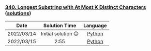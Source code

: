 ### [340. Longest Substring with At Most K Distinct Characters](https://leetcode.com/problems/longest-substring-with-at-most-k-distinct-characters/) ([solutions](https://github.com/pete-debiase/Comprog/blob/main/Solutions/340.%20Longest%20Substring%20with%20At%20Most%20K%20Distinct%20Characters/))

|    Date    |    Solution Time    |                                                                                     Language                                                                                     |
|:----------:|:-------------------:|:--------------------------------------------------------------------------------------------------------------------------------------------------------------------------------:|
| 2022/03/14 | Initial solution 😊 |      [Python](https://github.com/pete-debiase/Comprog/blob/main/Solutions/340.%20Longest%20Substring%20with%20At%20Most%20K%20Distinct%20Characters/longest_k_distinct.py)       |
| 2022/03/15 |        2:55         | [Python](https://github.com/pete-debiase/Comprog/blob/main/Solutions/340.%20Longest%20Substring%20with%20At%20Most%20K%20Distinct%20Characters/longest_k_distinct_2022-03-15.py) |
